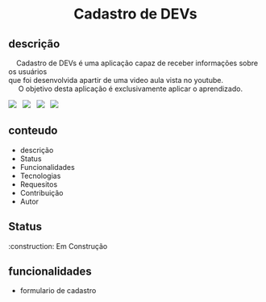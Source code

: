 <h1 align="center" >Cadastro de DEVs</h1>

<h2>descrição</h2>
<P>
   &nbsp;&nbsp;&nbsp;&nbsp;Cadastro de DEVs é uma aplicação capaz de receber informações sobre os usuários<br>
  que foi desenvolvida apartir de uma video aula vista no youtube.<br>
   &nbsp;&nbsp;&nbsp;&nbsp; O objetivo desta aplicação é exclusivamente aplicar o aprendizado.
</P>

<div>
   <img src="https://img.shields.io/github/issues/JhonySmithSilva/formulario"> &nbsp  
   <img src="https://img.shields.io/github/forks/JhonySmithSilva/formulario"> &nbsp
   <img src="https://img.shields.io/github/stars/JhonySmithSilva/formulario"> &nbsp
   <img src="https://img.shields.io/github/license/JhonySmithSilva/formulario"> &nbsp   
</div>

<h2>conteudo</h2>
<ul align="left">
 <li>descrição</li> 
 <li>Status</li>  
 <li>Funcionalidades</li>
 <li>Tecnologias</li>
 <li>Requesitos</li>
 <li>Contribuição</li> 
 <li>Autor</li>
</ul>

<h2>Status</h2>
<p>:construction: Em Construção</p>

<h2>funcionalidades</h2>
<ul>
<li> formulario de cadastro</li>
</ul>
